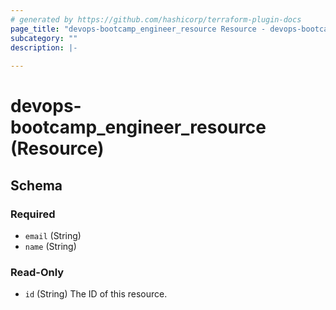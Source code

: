 ```yaml
---
# generated by https://github.com/hashicorp/terraform-plugin-docs
page_title: "devops-bootcamp_engineer_resource Resource - devops-bootcamp"
subcategory: ""
description: |-
  
---
```


# devops-bootcamp_engineer_resource (Resource)





<!-- schema generated by tfplugindocs -->
## Schema

### Required

- `email` (String)
- `name` (String)

### Read-Only

- `id` (String) The ID of this resource.
